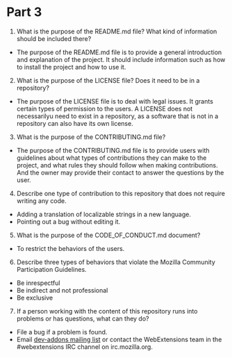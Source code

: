 # Part 3

1. What is the purpose of the README.md file? What kind of information should be included there?
* The purpose of the README.md file is to provide a general introduction and explanation of the project. It should include information such as how to install the project and how to use it. 

2. What is the purpose of the LICENSE file? Does it need to be in a repository?

* The purpose of the LICENSE file is to deal with legal issues. It grants certain types of permission to the users. A LICENSE does not necessarilyu need to exist in a repository, as a software that is not in a repository can also have its own license.

3. What is the purpose of the CONTRIBUTING.md file?
* The purpose of the CONTRIBUTING.md file is to provide users with guidelines about what types of contributions they can make to the project, and what rules they should follow when making contributions. And the owner may provide their contact to answer the questions by the user.

4. Describe one type of contribution to this repository that does not require writing any code.
* Adding a translation of localizable strings in a new language.
* Pointing out a bug without editing it.

5. What is the purpose of the CODE_OF_CONDUCT.md document?
* To restrict the behaviors of the users.

6. Describe three types of behaviors that violate the Mozilla Community Participation Guidelines.

* Be inrespectful
* Be indirect and not professional
* Be exclusive

7. If a person working with the content of this repository runs into problems or has questions, what can they do?
* File a bug if a problem is found.
* Email  [dev-addons mailing list](https://mail.mozilla.org/listinfo/dev-addons) or contact the WebExtensions team in the #webextensions IRC channel on irc.mozilla.org.
